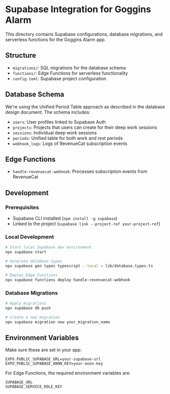 # Supabase Integration for Goggins Alarm

This directory contains Supabase configurations, database migrations, and serverless functions for the Goggins Alarm app.

## Structure

- `migrations/`: SQL migrations for the database schema
- `functions/`: Edge Functions for serverless functionality
- `config.toml`: Supabase project configuration

## Database Schema

We're using the Unified Period Table approach as described in the database design document. The schema includes:

- `users`: User profiles linked to Supabase Auth
- `projects`: Projects that users can create for their deep work sessions
- `sessions`: Individual deep work sessions
- `periods`: Unified table for both work and rest periods
- `webhook_logs`: Logs of RevenueCat subscription events

## Edge Functions

- `handle-revenuecat-webhook`: Processes subscription events from RevenueCat

## Development

### Prerequisites

- Supabase CLI installed (`npm install -g supabase`)
- Linked to the project (`supabase link --project-ref your-project-ref`)

### Local Development

```bash
# Start local Supabase dev environment
npx supabase start

# Generate database types
npx supabase gen types typescript --local > lib/database.types.ts

# Deploy Edge Functions
npx supabase functions deploy handle-revenuecat-webhook
```

### Database Migrations

```bash
# Apply migrations
npx supabase db push

# Create a new migration
npx supabase migration new your_migration_name
```

## Environment Variables

Make sure these are set in your app:

```
EXPO_PUBLIC_SUPABASE_URL=your-supabase-url
EXPO_PUBLIC_SUPABASE_ANON_KEY=your-anon-key
```

For Edge Functions, the required environment variables are:

```
SUPABASE_URL
SUPABASE_SERVICE_ROLE_KEY
``` 